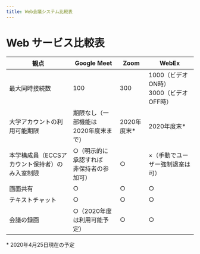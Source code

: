 ```yaml
---
title: Web会議システム比較表
---
```


# Web サービス比較表

|  観点  |  Google Meet  |  Zoom  |  WebEx  |  
|---|---|---|---|  
|  最大同時接続数  |   100  | 300  |    1000（ビデオON時）<br>3000（ビデオOFF時）  |  
|  大学アカウントの利用可能期限  |  期限なし（一部機能は<br>2020年度末まで）  |  2020年度末\*  |  2020年度末\*  |   
|  本学構成員（ECCSアカウント保持者）のみ入室制限  |  ○（明示的に承認すれば<br>非保持者の参加可）  |  ○  |  ×（手動でユーザー強制退室は可）  |  
|  画面共有  |  ○  |  ○  |  ○  |  
|  テキストチャット  |  ○  |  ○  |  ○  |  
|  会議の録画  |  ○（2020年度は利用可能予定）  |  ○  |  ○  |  

\* 2020年4月25日現在の予定
  

